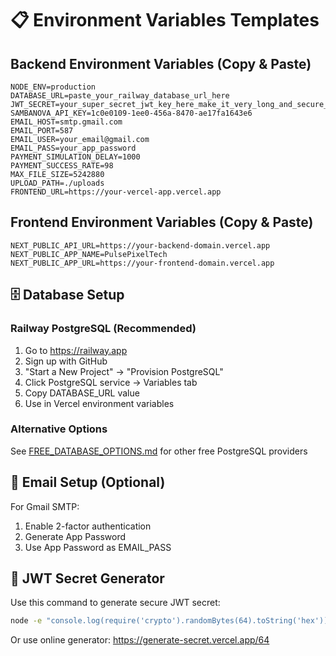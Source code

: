 # 📋 Environment Variables Templates

## Backend Environment Variables (Copy & Paste)

```
NODE_ENV=production
DATABASE_URL=paste_your_railway_database_url_here
JWT_SECRET=your_super_secret_jwt_key_here_make_it_very_long_and_secure_for_production_use_at_least_32_characters
SAMBANOVA_API_KEY=1c0e0109-1ee0-456a-8470-ae17fa1643e6
EMAIL_HOST=smtp.gmail.com
EMAIL_PORT=587
EMAIL_USER=your_email@gmail.com
EMAIL_PASS=your_app_password
PAYMENT_SIMULATION_DELAY=1000
PAYMENT_SUCCESS_RATE=98
MAX_FILE_SIZE=5242880
UPLOAD_PATH=./uploads
FRONTEND_URL=https://your-vercel-app.vercel.app
```

## Frontend Environment Variables (Copy & Paste)

```
NEXT_PUBLIC_API_URL=https://your-backend-domain.vercel.app
NEXT_PUBLIC_APP_NAME=PulsePixelTech
NEXT_PUBLIC_APP_URL=https://your-frontend-domain.vercel.app
```

## 🗄️ Database Setup

### Railway PostgreSQL (Recommended)
1. Go to https://railway.app
2. Sign up with GitHub
3. "Start a New Project" → "Provision PostgreSQL"
4. Click PostgreSQL service → Variables tab
5. Copy DATABASE_URL value
6. Use in Vercel environment variables

### Alternative Options
See [FREE_DATABASE_OPTIONS.md](./FREE_DATABASE_OPTIONS.md) for other free PostgreSQL providers

## 📧 Email Setup (Optional)
For Gmail SMTP:
1. Enable 2-factor authentication
2. Generate App Password
3. Use App Password as EMAIL_PASS

## 🔐 JWT Secret Generator
Use this command to generate secure JWT secret:
```bash
node -e "console.log(require('crypto').randomBytes(64).toString('hex'))"
```

Or use online generator: https://generate-secret.vercel.app/64